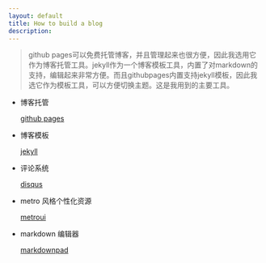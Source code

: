 ```yaml
---
layout: default
title: How to build a blog
description: 
---
```


>github pages可以免费托管博客，并且管理起来也很方便，因此我选用它作为博客托管工具。jekyll作为一个博客模板工具，内置了对markdown的支持，编辑起来非常方便。而且githubpages内置支持jekyll模板，因此我选它作为模板工具，可以方便切换主题。这是我用到的主要工具。

* 博客托管
	
	[github pages](https://pages.github.com/)

* 博客模板
	
	[jekyll](https://jekyllrb.com/)

* 评论系统

	[disqus](https://disqus.com/)

* metro 风格个性化资源
	
	[metroui](https://metroui.org.ua/)

* markdown 编辑器
	
	[markdownpad](http://markdownpad.com/)

